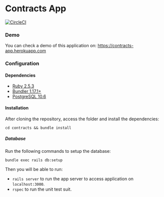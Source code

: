 # Contracts App

[![CircleCI](https://circleci.com/gh/seidelmaycon/contracts.svg?style=svg)](https://circleci.com/gh/seidelmaycon/contracts)

### Demo

You can check a demo of this application on: https://contracts-app.herokuapp.com

### Configuration

#### Dependencies

* [Ruby 2.5.3](https://www.ruby-lang.org)
* [Bundler 1.17.1+](http://bundler.io)
* [PostgreSQL 10.6](https://www.postgresql.org)

#### Installation

After cloning the repository, access  the folder and install the dependencies:

```
cd contracts && bundle install
```

##### Database

Run the following commands to setup the database:
```
bundle exec rails db:setup
```

Then you will be able to run: 

- `rails server` to run the app server to access application on `localhost:3000`.
- `rspec` to run the unit test suit.
